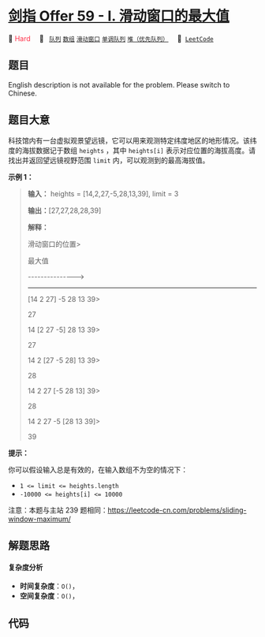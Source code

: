 # [剑指 Offer 59 - I. 滑动窗口的最大值](https://leetcode.cn/problems/hua-dong-chuang-kou-de-zui-da-zhi-lcof)

🔴 <font color=#ff334b>Hard</font>&emsp; 🔖&ensp; [`队列`](/leetcode/outline/tag/queue.md) [`数组`](/leetcode/outline/tag/array.md) [`滑动窗口`](/leetcode/outline/tag/sliding-window.md) [`单调队列`](/leetcode/outline/tag/monotonic-queue.md) [`堆（优先队列）`](/leetcode/outline/tag/heap-priority-queue.md)&emsp; 🔗&ensp;[`LeetCode`](https://leetcode.cn/problems/hua-dong-chuang-kou-de-zui-da-zhi-lcof)

## 题目

English description is not available for the problem. Please switch to
Chinese.


## 题目大意

科技馆内有一台虚拟观景望远镜，它可以用来观测特定纬度地区的地形情况。该纬度的海拔数据记于数组 `heights` ，其中 `heights[i]`
表示对应位置的海拔高度。请找出并返回望远镜视野范围 `limit` 内，可以观测到的最高海拔值。

**示例 1：**

> 
> 
> 
> 
> 
> **输入：** heights = [14,2,27,-5,28,13,39], limit = 3
> 
> **输出：**[27,27,28,28,39]
> 
> **解释：**
> 
>   滑动窗口的位置> 
> > 
> > 
> > 
> 最大值
> 
> ---------------> 
> > 
> > 
>    -----
> 
> [14 2 27] -5 28 13 39> 
> > 
>   27
> 
> 14 [2 27 -5] 28 13 39> 
> > 
>   27
> 
> 14 2 [27 -5 28] 13 39> 
> > 
>   28
> 
> 14 2 27 [-5 28 13] 39> 
> > 
>   28
> 
> 14 2 27 -5 [28 13 39]> 
> > 
>   39



**提示：**

你可以假设输入总是有效的，在输入数组不为空的情况下：

  * `1 <= limit <= heights.length`
  * `-10000 <= heights[i] <= 10000`

注意：本题与主站 239 题相同：<https://leetcode-cn.com/problems/sliding-window-maximum/>




## 解题思路

#### 复杂度分析

- **时间复杂度**：`O()`，
- **空间复杂度**：`O()`，

## 代码

```javascript

```